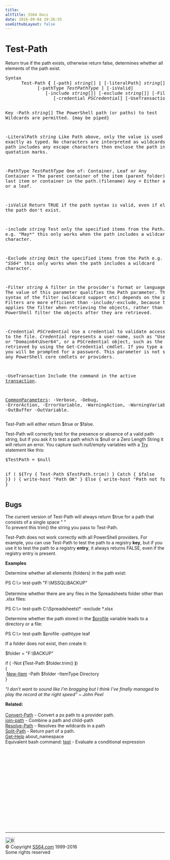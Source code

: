 ```yaml
---
title:
altTitle: SS64 Docs
date: 2016-09-04 19:26:55
useGithubLayout: false
---
```

<!-- #BeginLibraryItem "/Library/head_ps.lbi" --><!-- #EndLibraryItem --><h1>Test-Path</h1> 
<p>Return true if the path exists, otherwise return false, determines whether all elements of the path exist.</p>
<pre>Syntax
      Test-Path <b>{</b> [-path] <i>string</i>[] <b>|</b> [-literalPath] <i>string</i>[] <b>}</b>
            [-pathType <i>TestPathType</i> ] [-isValid]
               [-include <i>string</i>[]] [-exclude <i>string</i>[]] [-Filter <i>string</i>]
                  [-credential <i>PSCredential</i>] [-UseTransaction] [<i>CommonParameters</i>]

Key
   -Path <i>string</i>[]
       The PowerShell path (or paths) to test
       Wildcards are permitted. {may be piped}

   -LiteralPath <i>string</i>
       Like Path above, only the value is used exactly as typed.
       No characters are interpreted as wildcards. If the path includes any
       escape characters then enclose the path in single quotation marks.

   -PathType <i>TestPathType</i>
       One of: Container, Leaf or Any
          Container  = The parent container of the item (parent folder)
          Leaf    = The last item or container in the path.(filename)
          Any     = Either a container or a leaf.

   -isValid
       Return TRUE if the path syntax is valid, even if elements of the path
       don't exist.

   -include <i>string</i>
       Test only the specified items from the Path. e.g. "May*"
       this only works when the path includes a wildcard character.

   -Exclude <i>string</i>
       Omit the specified items from the Path e.g. "*SS64*"
       this only works when the path includes a wildcard character.

   -Filter <i>string</i>
       A filter in the provider's format or language.
       The value of this parameter qualifies the Path parameter.
       The exact syntax of the filter (wildcard support etc) depends on the provider.
       Filters are more efficient than -include/-exclude, because the provider
       applies the filter when retrieving the objects, rather than having 
       PowerShell filter the objects after they are retrieved.

   -Credential <i>PSCredential</i>
       Use a credential to validate access to the file. <i>Credential</i> represents
       a user-name, such as "User64" or "Domain64\User64", or a PSCredential
       object, such as the one retrieved by using the Get-Credential cmdlet.
       If you type a user name, you will be prompted for a password.
       This parameter is not supported by any PowerShell core cmdlets or providers.

   -UseTransaction
       Include the command in the active <a href="syntax-transactions.html">transaction</a>.

   <a href="common.html">CommonParameters</a>:
       -Verbose, -Debug, -ErrorAction, -ErrorVariable, -WarningAction, -WarningVariable,
       -OutBuffer -OutVariable.</pre>
<p>Test-Path will either return $true or $false.</p>
<p> Test-Path will correctly test for the presence or absence of a valid path string, but if you ask it to test a path which is <span class="code">$null</span> or a Zero Length String it will return an error. You capture such null/empty variables with a <span class="code"><a href="try.html">Try</a></span> statement like this:</p>
<pre>$TestPath = $null

if ( $<b>(</b>Try { Test-Path $TestPath.trim() } Catch { $false }<b>)</b> ) {
   write-host "Path OK"
 }
Else {
   write-host "Path not found"
 }</pre>
<h2>Bugs</h2>
<p>The current version of Test-Path will always return <span class="code">$true</span> for a path that consists of a single space " "<br>
To prevent this <span class="code">trim()</span> the string you pass to Test-Path.</p>
<p>Test-Path does not work correctly with all PowerShell providers. For example, you can use Test-Path to test the path to a registry <b>key</b>, but if you use it to test the path to a registry <b>entry</b>, it always returns FALSE, even if the registry entry is present.</p>
<p><b>Examples</b></p>
<p>Determine whether all elements (folders) in the path exist:</p>
<p><span class="code">PS C:\&gt; test-path "F:\MSSQL\BACKUP</span>"<br><br>
Determine whether  there are any files in the Spreadsheets folder other than .xlsx files:</p>
<p class="code">PS C:\&gt; test-path C:\Spreadsheets\* -exclude *.xlsx</p>
<p>Determine whether the path stored in the <a href="syntax-profile.html">$profile</a> variable leads to a directory or a file:</p>
<p class="code">PS C:\&gt; test-path $profile -pathtype leaf</p>
<p>If a folder does not exist, then create it:</p>
<p><span class="code"> $folder = </span><span class="code">"F:\BACKUP"</span></p>
<p><span class="code">if ( -Not <b>(</b>Test-Path $folder.trim() <b>)</b>)<br>
{<br>
&nbsp;<a href="new-item.html">New-Item</a> -Path $folder -ItemType Directory<br>
}</span></p>
<p><i class="quote">“I don't want to sound like I'm bragging but I think I've finally managed to play the record at the right speed” ~ John Peel</i></p>
<p><b>Related:</b><br>
<br>
<a href="convert-path.html">Convert-Path</a> - Convert a ps path to a provider path.<br>
<a href="join-path.html">join-path</a> - Combine a path and child-path<br>
<a href="resolve-path.html">Resolve-Path</a> - Resolves the wildcards in a path <br>
<a href="split-path.html">Split-Path</a> - Return part of a path.<br>
<a href="get-help.html">Get-Help</a> about_namespace<br>
Equivalent bash command: <a href="../bash/test.html">test</a> - Evaluate a conditional expression</p><!-- #BeginLibraryItem "/Library/foot_ps.lbi" --><p>
<!-- PowerShell300 -->
<ins class="adsbygoogle" style="display:inline-block;width:300px;height:250px" data-ad-client="ca-pub-6140977852749469" data-ad-slot="6253539900"></ins>
<script>
(adsbygoogle = window.adsbygoogle || []).push({});
</script></p>
<hr>
<div id="bl" class="footer"><a href="test-path.html#"><img src="../images/top.png" width="30" height="22" alt="Back to the Top"></a></div>
<div id="br" class="footer, tagline">© Copyright <a href="../index.html">SS64.com</a> 1999-2016<br>
Some rights reserved</div><!-- #EndLibraryItem -->

